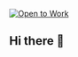 [![Open to Work](https://img.shields.io/badge/Open%20to-Work-brightgreen)](https://ilyavorobyov.github.io/)
## Hi there 👋

<!--
**ilyavorobyov/ilyavorobyov** is a ✨ _special_ ✨ repository because its `README.md` (this file) appears on your GitHub profile.

Here are some ideas to get you started:

- 🔭 I’m currently working on ...
- 🌱 I’m currently learning ...
- 👯 I’m looking to collaborate on ...
- 🤔 I’m looking for help with ...
- 💬 Ask me about ...
- 📫 How to reach me: ...
- 😄 Pronouns: ...
- ⚡ Fun fact: ...
-->
